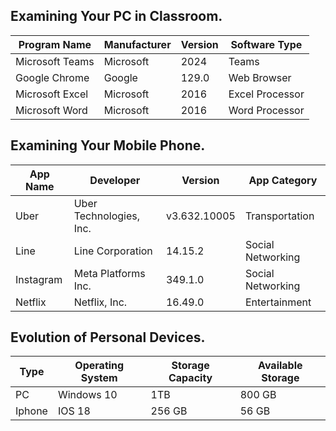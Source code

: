 ## Examining Your PC in Classroom.

| Program Name | Manufacturer | Version | Software Type |
| --- | --- | --- | --- |
| Microsoft Teams | Microsoft | 2024 | Teams |
| Google Chrome | Google | 129.0 | Web Browser |
| Microsoft Excel | Microsoft | 2016 | Excel Processor |
| Microsoft Word | Microsoft | 2016 | Word Processor |

## Examining Your Mobile Phone.

| App Name | Developer | Version | App Category |
| --- | --- | --- | --- |
| Uber | Uber Technologies, Inc. | v3.632.10005 | Transportation |
| Line | Line Corporation | 14.15.2 | Social Networking |
| Instagram | Meta Platforms Inc. | 349.1.0 | Social Networking |
| Netflix | Netflix, Inc. | 16.49.0 | Entertainment |

## Evolution of Personal Devices.

| Type | Operating System | Storage Capacity | Available Storage |
| --- | --- | --- | --- |
| PC | Windows 10 | 1TB | 800 GB |
| Iphone | IOS 18 | 256 GB | 56 GB |
